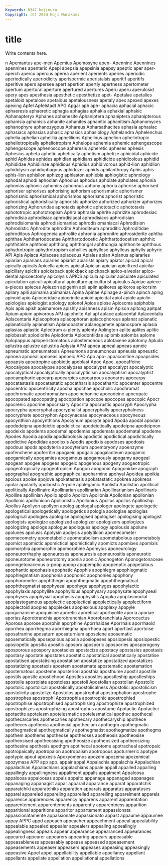 ```yaml
---
Keywords: 8347 kojimura
Copyright: (C) 2024 Koji Murakami
---
```


# title

Write contents here.



n Apemantus ape-men Apemius Apemosyne apen- Apennine
Apennines apennines apenteric Apepi apepsia apepsinia apepsy apeptic aper aper-
aperch apercu apercus aperea aperient aperients aperies aperiodic aperiodically aperiodicity
aperispermic aperistalsis aperitif aperitifs aperitive apers apersee apert apertion apertly
apertness apertometer apertum apertural aperture apertured apertures Aperu aperu aperulosid
apery apes apesthesia apesthetic apesthetize apet- Apetalae apetalies apetaloid apetalose
apetalous apetalousness apetaly apex apexed apexes apexing Apfel Apfelstadt APG
Apgar aph aph- aphacia aphacial aphacic aphaeresis aphaeretic aphagia aphagias
aphakia aphakial aphakic Aphanapteryx Aphanes aphanesite Aphaniptera aphaniptera aphanipterous aphanisia
aphanisis aphanite aphanites aphanitic aphanitism Aphanomyces aphanophyre aphanozygous Aphareus Apharsathacites
aphasia aphasiac aphasiacs aphasias aphasic aphasics aphasiology Aphelandra Aphelenchus aphelia
aphelian aphelilia aphelilions Aphelinus aphelion apheliotropic apheliotropically apheliotropism Aphelops aphemia
aphemic aphengescope aphengoscope aphenoscope apheresis apheretic apheses aphesis Aphesius apheta
aphetic aphetically aphetism aphetize aphicidal aphicide aphid Aphidas aphides aphidian
aphidians aphidicide aphidicolous aphidid Aphididae Aphidiinae aphidious Aphidius aphidivorous aphid-lion
aphidlion aphidolysin aphidophagous aphidozer aphids aphilanthropy Aphis aphis aphis-lion aphislion
aphizog aphlaston aphlebia aphlogistic aphnology aphodal aphodi aphodian Aphodius aphodus
apholate apholates aphonia aphonias aphonic aphonics aphonous aphony aphoria aphorise
aphorised aphoriser aphorises aphorising aphorism aphorismatic aphorismer aphorismic aphorismical aphorismos
aphorisms aphorist aphoristic aphoristical aphoristically aphorists aphorize aphorized aphorizer aphorizes
aphorizing Aphoruridae aphotaxis aphotic aphototactic aphototaxis aphototropic aphototropism Aphra aphrasia
aphrite aphrizite aphrodesiac aphrodisia aphrodisiac aphrodisiacal aphrodisiacs aphrodisian aphrodisiomania aphrodisiomaniac
aphrodisiomaniacal Aphrodision Aphrodistic Aphrodite aphrodite Aphroditeum aphroditic Aphroditidae aphroditous Aphrogeneia
aphrolite aphronia aphronitre aphrosiderite aphtha aphthae Aphthartodocetae Aphthartodocetic Aphthartodocetism aphthic
aphthitalite aphthoid aphthong aphthongal aphthongia aphthonite aphthous aphydrotropic aphydrotropism aphyllies
aphyllose aphyllous aphylly aphyric API Apia Apiaca Apiaceae apiaceous Apiales
apian Apianus apiararies apiarian apiarians apiaries apiarist apiarists apiary apiator
apicad apical apically apicals Apicella apices apicial Apician apician apicifixed
apicilar apicillary apicitis apickaback apickback apickpack apico-alveolar apico-dental apicoectomy apicolysis
APICS apicula apicular apiculate apiculated apiculation apiculi apicultural apiculture apiculturist
apiculus Apidae apiece a-pieces apieces Apiezon apigenin apii apiin apikores
apikoros apikorsim apilary apili apimania apimanias Apina Apinae Apinage a-pinch
apinch aping apinoid apio Apioceridae apiocrinite apioid apioidal apiol apiole
apiolin apiologies apiologist apiology apionol Apios apiose Apiosoma apiphobia Apis
apis apish apishamore apishly apishness apism Apison apitong apitpat Apium
apium apivorous APJ apjohnite Apl apl aplace aplacental Aplacentalia Aplacentaria
Aplacophora aplacophoran aplacophorous aplanat aplanatic aplanatically aplanatism Aplanobacter aplanogamete aplanospore
aplasia aplasias aplastic Aplectrum a-plenty aplenty Aplington aplite aplites aplitic
aplobasalt aplodiorite Aplodontia Aplodontiidae aplomb aplombs aplome Aplopappus aploperistomatous aplostemonous
aplotaxene aplotomy Apluda aplustra aplustre aplustria Aplysia APM apnea apneal
apneas apneic apneumatic apneumatosis Apneumona apneumonous apneusis apneustic apnoea apnoeal
apnoeas apnoeic APO Apo apo- apoaconitine apoapsides apoapsis apoatropine apobiotic
apoblast Apoc Apoc. apocaffeine Apocalypse apocalypse apocalypses apocalypst apocalypt apocalyptic
apocalyptical apocalyptically apocalypticism apocalyptism apocalyptist apocamphoric apocarp apocarpies apocarpous apocarps
apocarpy apocatastasis apocatastatic apocatharsis apocathartic apocenter apocentre apocentric apocentricity apocha
apochae apocholic apochromat apochromatic apochromatism apocinchonine apocodeine apocopate apocopated apocopating
apocopation apocope apocopes apocopic Apocr apocrenic apocrine apocrisiary Apocrita apocrustic
apocryph Apocrypha apocrypha apocryphal apocryphalist apocryphally apocryphalness apocryphate apocryphon Apocynaceae
apocynaceous apocyneous apocynthion apocynthions Apocynum apocyte apod Apoda apodal apodan
apodedeipna apodeictic apodeictical apodeictically apodeipna apodeipnon apodeixis apodema apodemal apodemas
apodemata apodematal apodeme Apodes Apodia apodia apodiabolosis apodictic apodictical apodictically
apodictive Apodidae apodioxis Apodis apodixis apodoses apodosis apodous apods apodyteria
apodyterium apoembryony apoenzyme apofenchene apoferritin apogaeic apogaic apogalacteum apogamic apogamically
apogamies apogamous apogamously apogamy apogeal apogean apogee apogees apogeic apogenous
apogeny apogeotropic apogeotropically apogeotropism Apogon apogonid Apogonidae apograph apographal apographic
apographical apoharmine apohyal Apoidea apoikia apoious apoise apojove apokatastasis apokatastatic
apokrea apokreos apolar apolarity apolaustic A-pole apolegamic Apolista Apolistan apolitical
apolitically Apollinaire Apollinarian apollinarian Apollinarianism Apollinaris Apolline apollinian Apollo apollo
Apollon Apollonia Apollonian apollonian Apollonic apollonicon Apollonistic Apollonius Apollos apollos
Apolloship Apollus Apollyon apollyon apolog apologal apologer apologete apologetic apologetical
apologetically apologetics apologia apologiae apologias apological apologies apologise apologised apologiser
apologising apologist apologists apologize apologized apologizer apologizers apologizes apologizing apologs
apologue apologues apology apolousis apolune apolunes apolusis Apolysin apolysis apolytikion
apomecometer apomecometry apometabolic apometabolism apometabolous apometaboly apomict apomictic apomictical apomictically
apomicts apomixes apomixis apomorphia apomorphin apomorphine Apomyius aponeurology aponeurorrhaphy aponeuroses
aponeurosis aponeurositis aponeurotic aponeurotome aponeurotomy aponia aponic Aponogeton Aponogetonaceae aponogetonaceous
a-poop apoop apopemptic apopenptic apopetalous apophantic apophasis apophatic Apophis apophlegm
apophlegmatic apophlegmatism apophonia apophonic apophonies apophony apophorometer apophthegm apophthegmatic apophthegmatical
apophthegmatist apophyeeal apophyge apophyges apophylactic apophylaxis apophyllite apophyllous apophysary apophysate
apophyseal apophyses apophysial apophysis apophysitis Apopka apoplasmodial apoplastogamous apoplectic apoplectical
apoplectically apoplectiform apoplectoid apoplex apoplexies apoplexious apoplexy apopyle apoquinamine apoquinine
aporetic aporetical aporhyolite aporia aporiae aporias Aporobranchia aporobranchian Aporobranchiata Aporocactus
Aporosa aporose aporphin aporphine Aporrhaidae Aporrhais aporrhaoid aporrhea aporrhegma aporrhiegma
aporrhoea aport aportlast aportoise aposafranine aposaturn aposaturnium aposelene aposematic aposematically
aposepalous aposia aposiopeses aposiopesis aposiopestic aposiopetic apositia apositic aposoro aposporic
apospories aposporogony aposporous apospory apostacies apostacize apostacy apostasies apostasis apostasy
apostate apostates apostatic apostatical apostatically apostatise apostatised apostatising apostatism apostatize
apostatized apostatizes apostatizing apostaxis apostem apostemate apostematic apostemation apostematous aposteme
aposteriori aposthia aposthume apostil apostille apostils apostle apostlehood Apostles apostles
apostleship apostleships apostoile apostolate apostoless apostoli Apostolian apostolian Apostolic apostolic
apostolical apostolically apostolicalness Apostolici apostolicism apostolicity apostolize Apostolos apostrophal apostrophation
apostrophe apostrophes apostrophi Apostrophia apostrophic apostrophied apostrophise apostrophised apostrophising apostrophize
apostrophized apostrophizes apostrophizing apostrophus apostume Apotactic Apotactici apotactite apotelesm apotelesmatic
apotelesmatical apothec apothecal apothecarcaries apothecaries apothecary apothecaryship apothece apotheces apothecia
apothecial apothecium apothegm apothegmatic apothegmatical apothegmatically apothegmatist apothegmatize apothegms apothem
apothems apotheose apotheoses apotheosis apotheosise apotheosised apotheosising apotheosize apotheosized apotheosizing
apothesine apothesis apothgm apotihecal apotome apotracheal apotropaic apotropaically apotropaion apotropaism
apotropous apoturmeric apotype apotypic apout apoxesis Apoxyomenos apozem apozema apozemical
apozymase APP app app. appair appal Appalachia appalachia Appalachian appalachian
Appalachians appalachians appale appall appalled appalling appallingly appallingness appallment appalls
appalment Appaloosa appaloosa appaloosas appals appalto appanage appanaged appanages appanaging
appanagist appar apparail apparance apparat apparatchik apparatchiki apparatchiks apparation apparats
apparatus apparatuses apparel appareled appareling apparelled apparelling apparelment apparels apparence
apparencies apparency apparens apparent apparentation apparentement apparentements apparently apparentness apparition
apparitional apparitions apparitor appartement appassionata appassionatamente appassionate appassionato appast appaume
appaumee appay APPC appd appeach appeacher appeachment appeal appealability appealable
appealed appealer appealers appealing appealingly appealingness appeals appear appearance appearanced
appearances appeared appearer appearers appearing appears appeasable appeasableness appeasably appease
appeased appeasement appeasements appeaser appeasers appeases appeasing appeasingly appeasive Appel
appel appellability appellable appellancy appellant appellants appellate appellation appellational appellations
